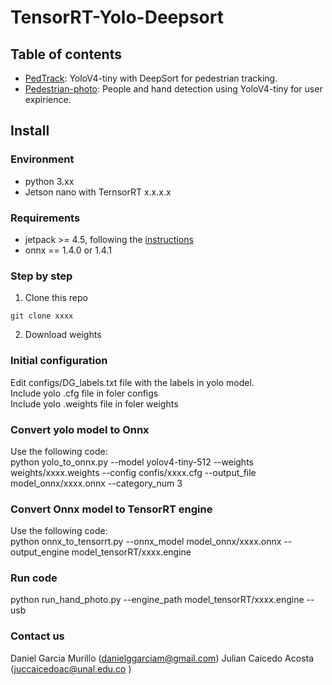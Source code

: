 # TensorRT-Yolo-Deepsort

## Table of contents
* [PedTrack](PedTrack/): YoloV4-tiny with DeepSort for pedestrian tracking.
* [Pedestrian-photo](Pedestrian-photo): People and hand detection using YoloV4-tiny for user expirience.

## Install

### Environment

- python 3.xx
- Jetson nano with TernsorRT x.x.x.x

### Requirements

- jetpack >= 4.5, following the [instructions](https://developer.nvidia.com/embedded/learn/get-started-jetson-nano-devkit#intro) <br />
- onnx == 1.4.0 or 1.4.1 <br />

### Step by step

1. Clone this repo
  ```
  git clone xxxx
  ```

2. Download weights


### Initial configuration

Edit configs/DG_labels.txt file with the labels in yolo model. <br />
Include yolo .cfg file in foler configs <br />
Include yolo .weights file in foler weights <br />

### Convert yolo model to Onnx

Use the following code: <br />
python yolo_to_onnx.py --model yolov4-tiny-512 --weights weights/xxxx.weights --config confis/xxxx.cfg --output_file model_onnx/xxxx.onnx --category_num 3 <br />

### Convert Onnx model to TensorRT engine
Use the following code: <br />
python onnx_to_tensorrt.py --onnx_model model_onnx/xxxx.onnx --output_engine model_tensorRT/xxxx.engine

### Run code

python run_hand_photo.py --engine_path model_tensorRT/xxxx.engine --usb 


### Contact us
Daniel Garcia Murillo (danielggarciam@gmail.com)
Julian Caicedo Acosta (juccaicedoac@unal.edu.co )




